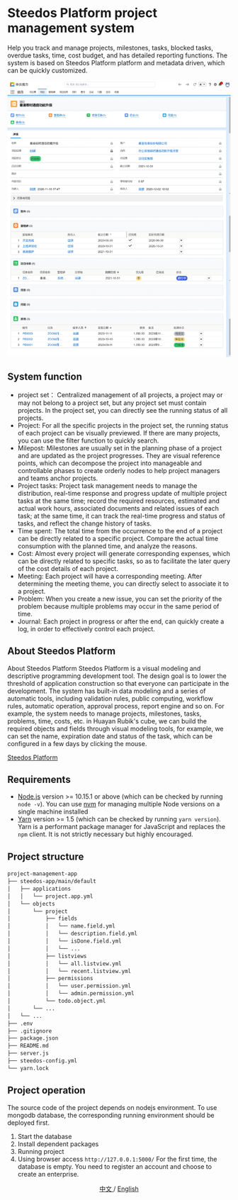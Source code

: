 # Steedos Platform project management system

Help you track and manage projects, milestones, tasks, blocked tasks, overdue tasks, time, cost budget, and has detailed reporting functions. The system is based on Steedos Platform platform and metadata driven, which can be quickly customized.

![project](/docs/images-10/project.png)

## System function

- project set： Centralized management of all projects, a project may or may not belong to a project set, but any project set must contain projects. In the project set, you can directly see the running status of all projects.
- Project: For all the specific projects in the project set, the running status of each project can be visually previewed. If there are many projects, you can use the filter function to quickly search.
- Milepost: Milestones are usually set in the planning phase of a project and are updated as the project progresses. They are visual reference points, which can decompose the project into manageable and controllable phases to create orderly nodes to help project managers and teams anchor projects.
- Project tasks: Project task management needs to manage the distribution, real-time response and progress update of multiple project tasks at the same time; record the required resources, estimated and actual work hours, associated documents and related issues of each task; at the same time, it can track the real-time progress and status of tasks, and reflect the change history of tasks.
- Time spent: The total time from the occurrence to the end of a project can be directly related to a specific project. Compare the actual time consumption with the planned time, and analyze the reasons.
- Cost: Almost every project will generate corresponding expenses, which can be directly related to specific tasks, so as to facilitate the later query of the cost details of each project.
- Meeting: Each project will have a corresponding meeting. After determining the meeting theme, you can directly select to associate it to a project.
- Problem: When you create a new issue, you can set the priority of the problem because multiple problems may occur in the same period of time.
- Journal: Each project in progress or after the end, can quickly create a log, in order to effectively control each project.

## About  Steedos Platform

About  Steedos Platform
Steedos Platform is a visual modeling and descriptive programming development tool. The design goal is to lower the threshold of application construction so that everyone can participate in the development. The system has built-in data modeling and a series of automatic tools, including validation rules, public computing, workflow rules, automatic operation, approval process, report engine and so on.
For example, the system needs to manage projects, milestones, tasks, problems, time, costs, etc. in Huayan Rubik's cube, we can build the required objects and fields through visual modeling tools, for example, we can set the name, expiration date and status of the task, which can be configured in a few days by clicking the mouse.


[Steedos Platform ](https://www.steedos.com/help/)

## Requirements

- [Node.js](https://nodejs.org/en/download/) version >= 10.15.1 or above (which can be checked by running `node -v`). You can use [nvm](https://github.com/nvm-sh/nvm) for managing multiple Node versions on a single machine installed
- [Yarn](https://yarnpkg.com/en/) version >= 1.5 (which can be checked by running `yarn version`). Yarn is a performant package manager for JavaScript and replaces the `npm` client. It is not strictly necessary but highly encouraged.


## Project structure

```sh
project-management-app
├── steedos-app/main/default
│   ├── applications
│   │   └── project.app.yml
│   └── objects
│       └── project
│           ├── fields
│           │   └── name.field.yml
│           │   └── description.field.yml
│           │   └── isDone.field.yml
│           │   └── ...
│           ├── listviews
│           │   └── all.listview.yml
│           │   └── recent.listview.yml
│           ├── permissions
│           │   └── user.permission.yml
│           │   └── admin.permission.yml
│           └── todo.object.yml
│       └── ...
│   └── ...
├── .env
├── .gitignore
├── package.json
├── README.md
├── server.js
├── steedos-config.yml
└── yarn.lock
```

## Project operation

The source code of the project depends on nodejs environment. To use mongodb database, the corresponding running environment should be deployed first.

  1. Start the database  
  2. Install dependent packages
  3. Running project
  4. Using browser access `http://127.0.0.1:5000/`    For the first time, the database is empty. You need to register an account and choose to create an enterprise.

<center>
<a href="https://github.com/steedos/project-management-app/blob/master/README_cn.md">  中文 </a>
/
<a href="https://github.com/steedos/project-management-app">  English </a>
</center>